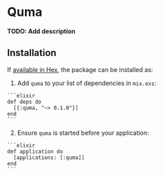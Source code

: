 # Quma

**TODO: Add description**

## Installation

If [available in Hex](https://hex.pm/docs/publish), the package can be installed as:

  1. Add `quma` to your list of dependencies in `mix.exs`:

    ```elixir
    def deps do
      [{:quma, "~> 0.1.0"}]
    end
    ```

  2. Ensure `quma` is started before your application:

    ```elixir
    def application do
      [applications: [:quma]]
    end
    ```

